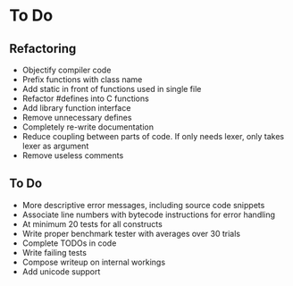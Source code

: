
To Do
=====


## Refactoring

* Objectify compiler code
* Prefix functions with class name
* Add static in front of functions used in single file
* Refactor #defines into C functions
* Add library function interface
* Remove unnecessary defines
* Completely re-write documentation
* Reduce coupling between parts of code. If only needs lexer, only takes lexer as argument
* Remove useless comments


## To Do

* More descriptive error messages, including source code snippets
* Associate line numbers with bytecode instructions for error handling
* At minimum 20 tests for all constructs
* Write proper benchmark tester with averages over 30 trials
* Complete TODOs in code
* Write failing tests
* Compose writeup on internal workings
* Add unicode support
